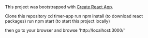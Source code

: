 This project was bootstrapped with [Create React App](https://github.com/facebook/create-react-app).

Clone this repository
cd timer-app
run npm install (to download react packages)
run npm start (to start this project locally)

then go to your browser and browse 'http://localhost:3000/'